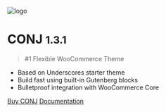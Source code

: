 ![logo](img/mypreview-logo.png)

# CONJ <small>1.3.1</small>

> #1 Flexible WooCommerce Theme

- Based on Underscores starter theme
- Build fast using built-in Gutenberg blocks
- Bulletproof integration with WooCommerce Core


[Buy CONJ](https://themeforest.net/item/conj-ecommerce-wordpress-theme/21935639?license=regular&open_purchase_for_item_id=21935639&purchasable=source&ref=mypreview)
[Documentation](#conj-ecommerce-wordpress-theme)
